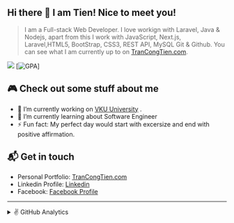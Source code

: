## Hi there 👋  I am Tien! Nice to meet you!

> I am a Full-stack Web Developer. I love workign with Laravel, Java & Nodejs, apart from this I work with JavaScript, Next.js, Laravel,HTML5, BootStrap, CSS3, REST API, MySQL Git & Github. You can see what I am currently up to on [TranCongTien.com](https://trancongtien.com).

![](https://komarev.com/ghpvc/?username=changkhobanhoa&color=brightgreen&style=flat-square)
[![GPA](https://ibb.co/t8yrtqj)]


## 🎮 Check out some stuff about me
- 🔭 I’m currently working on [VKU University](http://vku.udn.vn/) .
- 🌱 I’m currently learning about Software Engineer 
- ⚡ Fun fact: My perfect day would start with excersize and end with positive affirmation.

## 📬 Get in touch
- Personal Portfolio: [TranCongTien.com](https://trancongtien.com)
- Linkedin Profile: [Linkedin](https://www.linkedin.com/in/trancongtien2003)
- Facebook: [Facebook Profile](https://facebook.com/tctien.2k3)

---
<details> 
  <summary> ✌️ GitHub Analytics </summary>
  <h3> Languages and Tools </h3>
  
<table>
  <tr>
      <td align="center" width="96">
      <a href="#html5">
        <img src="https://seeklogo.com/images/H/html5-without-wordmark-color-logo-14D252D878-seeklogo.com.png" width="48" height="48" alt="Html5" />
      </a>
      <br>Html5
    </td>   
    <td align="center" width="96">
      <a href="#css3">
        <img src="https://upload.wikimedia.org/wikipedia/commons/thumb/6/62/CSS3_logo.svg/48px-CSS3_logo.svg.png" width="48" height="48" alt="Css3" />
      </a>
      <br>CSS3
    </td>
     <td align="center" width="96">
      <a href="#bootstrap">
        <img src="https://cdn.worldvectorlogo.com/logos/bootstrap-4.svg" width="48" height="48" alt="Bootstrap" />
      </a>
      <br>Bootstrap
    </td>
     <td align="center" width="96">
      <a href="#js">
        <img src="https://upload.wikimedia.org/wikipedia/commons/thumb/9/99/Unofficial_JavaScript_logo_2.svg/1024px-Unofficial_JavaScript_logo_2.svg.png" width="48" height="48" alt="javascript" />
      </a>
      <br>Javascript
    </td>
     <td align="center" width="96">
      <a href="#java">
        <img src="https://www.vectorlogo.zone/logos/java/java-ar21.svg" width="48" height="48" alt="Java" />
      </a>
      <br>Java
    </td>
     <td align="center" width="96">
      <a href="#nodejs">
        <img src="https://www.vectorlogo.zone/logos/nodejs/nodejs-icon.svg" width="48" height="48" alt="Nuxtjs" />
      </a>
      <br>Node JS
    </td>      
  </tr>

  <tr>
     <td align="center" width="96">
      <a href="#php" >
        <img src="https://www.vectorlogo.zone/logos/php/php-horizontal.svg" width="48" height="48" alt="PHP" />
      </a>
      <br>PHP
    </td>
      <td align="center" width="96">
      <a href="#laravel">
        <img src="https://cdn.worldvectorlogo.com/logos/laravel-2.svg" width="48" height="48" alt="Laravel" />
      </a>
      <br>Laravel
    </td>
      <td align="center" width="96">
      <a href="#laravel">
        <img src="https://www.logo.wine/a/logo/MySQL/MySQL-Logo.wine.svg" width="48" height="48" alt="Laravel" />
      </a>
      <br>MySQL
    </td>
     <td align="center" width="96">
      <a href="#ts">
        <img src="https://upload.wikimedia.org/wikipedia/commons/thumb/4/4c/Typescript_logo_2020.svg/1200px-Typescript_logo_2020.svg.png" width="48" height="48" alt="TypeScript" />
      </a>
      <br>TypeScript
    </td>
     <td align="center" width="96">
        <a href="#livewire">
            <img src="https://i0.wp.com/laravel-livewire.com/img/twitter.png" width="48" height="48"
                alt="livewire" />
        </a>
        <br>Livewire
    </td>
    <td align="center" width="96">
        <a href="#react">
            <img src="https://www.vectorlogo.zone/logos/reactjs/reactjs-icon.svg" width="48"
                height="48" alt="alpinejs" />
        </a>
        <br>React JS
    </td>   
  </tr>
   <tr>
      <td align="center" width="96">
      <a href="#ubuntu" >
        <img src="https://seeklogo.com/images/U/ubuntu-logo-8FDEC6A07B-seeklogo.com.png" width="48" height="48" alt="ubuntu" />
      </a>
      <br>Ubuntu
    </td>
     <td align="center" width="96">
      <a href="#digitalocean">
        <img src="https://upload.wikimedia.org/wikipedia/commons/f/ff/DigitalOcean_logo.svg" width="48" height="48" alt="Digital Ocean" />
      </a>
      <br>Digital Ocean
    </td>
      <td align="center" width="96">
      <a href="#git" >
        <img src="https://upload.wikimedia.org/wikipedia/commons/thumb/3/3f/Git_icon.svg/1200px-Git_icon.svg.png" width="48" height="48" alt="Git" />
      </a>
      <br>Git
    </td>
      <td align="center"  width="96">
      <a href="#vscode">
        <img src="https://upload.wikimedia.org/wikipedia/commons/9/9a/Visual_Studio_Code_1.35_icon.svg" width="48" height="48" alt="Jamstack" />
      </a>
      <br>VS Code
    </td>
      <td align="center" width="96">
      <a href="#postman" >
        <img src="https://www.vectorlogo.zone/logos/getpostman/getpostman-icon.svg" width="48" height="48" alt="Git" />
      </a>
      <br>Postman
    </td>
      <td align="center" width="96">
      <a href="#spring" >
        <img src="https://www.vectorlogo.zone/logos/springio/springio-icon.svg" width="48" height="48" alt="Git" />
      </a>
      <br>Spring Boot
    </td>
  </tr>
</table>
  <br />
  
  <img src="https://github-readme-stats.vercel.app/api?username=changkhobanhoa&show_icons=true&locale=en&theme=vue-dark&include_all_commits=true" alt="devzakir" alt="Github Stats" title="Github Stats" />
  <img src="https://github-readme-stats.vercel.app/api/top-langs/?username=changkhobanhoa&langs_count=10&layout=compact&theme=vue-dark" alt="Most used languages" title="Most used languages" /> 
  <br/>
  <b>Note:</b> This chart is only a metric of which languages my public code on GitHub consists of and does not reflect my experience or skill level.
  
 </details>
